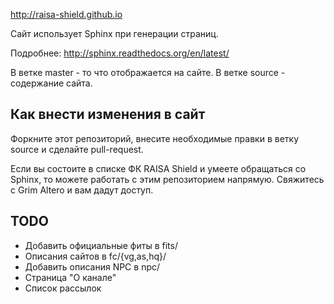 http://raisa-shield.github.io

Сайт использует Sphinx при генерации страниц.

Подробнее: http://sphinx.readthedocs.org/en/latest/

В ветке master - то что отображается на сайте.
В ветке source - содержание сайта.

Как внести изменения в сайт
---------------------------

Форкните этот репозиторий, внесите необходимые правки в ветку source и
сделайте pull-request.

Если вы состоите в списке ФК RAISA Shield и умеете обращаться со Sphinx, то
можете работать с этим репозиторием напрямую. Свяжитесь с Grim Altero и вам
дадут доступ.

TODO
----

* Добавить официальные фиты в fits/
* Описания сайтов в fc/{vg,as,hq}/
* Добавить описания NPC в npc/
* Страница "О канале"
* Список рассылок
